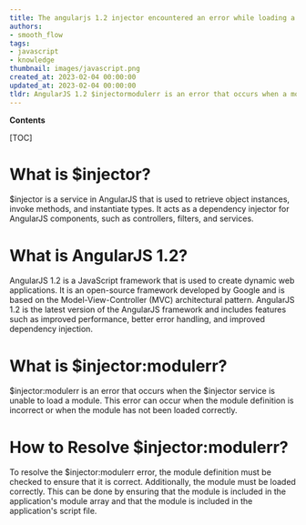 ```yaml
---
title: The angularjs 1.2 injector encountered an error while loading a module
authors:
- smooth_flow
tags:
- javascript
- knowledge
thumbnail: images/javascript.png
created_at: 2023-02-04 00:00:00
updated_at: 2023-02-04 00:00:00
tldr: AngularJS 1.2 $injectormodulerr is an error that occurs when a module fails to load due to a dependency not being loaded or not being registered correctly.
---
```


**Contents**

[TOC]

# What is $injector?

$injector is a service in AngularJS that is used to retrieve object instances, invoke methods, and instantiate types. It acts as a dependency injector for AngularJS components, such as controllers, filters, and services.

# What is AngularJS 1.2?

AngularJS 1.2 is a JavaScript framework that is used to create dynamic web applications. It is an open-source framework developed by Google and is based on the Model-View-Controller (MVC) architectural pattern. AngularJS 1.2 is the latest version of the AngularJS framework and includes features such as improved performance, better error handling, and improved dependency injection.

# What is $injector:modulerr?

$injector:modulerr is an error that occurs when the $injector service is unable to load a module. This error can occur when the module definition is incorrect or when the module has not been loaded correctly.

# How to Resolve $injector:modulerr?

To resolve the $injector:modulerr error, the module definition must be checked to ensure that it is correct. Additionally, the module must be loaded correctly. This can be done by ensuring that the module is included in the application's module array and that the module is included in the application's script file.
